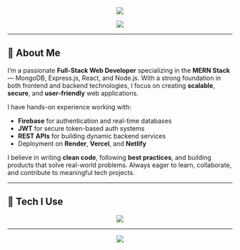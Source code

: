 <!-- TOP BANNER -->
<p align="center">
  <img src="https://capsule-render.vercel.app/api?type=waving&color=0f0c29,302b63,00c9ff&height=230&section=header&text=Muhammad%20Hashim&fontSize=42&fontColor=ffffff&fontAlign=50&fontAlignY=40&desc=Full-Stack%20MERN%20Developer&descAlign=50&descAlignY=65&descSize=20" />
</p>

<!-- TYPING INTRO -->
<p align="center">
  <img src="https://readme-typing-svg.herokuapp.com?font=Fira+Code&size=22&pause=1000&color=00E0FF&center=true&vCenter=true&width=650&lines=Hi%2C+I'm+Hashim+-+MERN+Stack+Engineer;Passionate+About+Clean+Code+%26+UX;Building+Fast+%26+Secure+Web+Apps" />
</p>

---

## 🧠 About Me

I’m a passionate **Full-Stack Web Developer** specializing in the **MERN Stack** — MongoDB, Express.js, React, and Node.js. With a strong foundation in both frontend and backend technologies, I focus on creating **scalable**, **secure**, and **user-friendly** web applications.

I have hands-on experience working with:

- **Firebase** for authentication and real-time databases  
- **JWT** for secure token-based auth systems  
- **REST APIs** for building dynamic backend services  
- Deployment on **Render**, **Vercel**, and **Netlify**

I believe in writing **clean code**, following **best practices**, and building products that solve real-world problems. Always eager to learn, collaborate, and contribute to meaningful tech projects.

---

## 🚀 Tech I Use

<p align="center">
  <img src="https://skillicons.dev/icons?i=js,html,css,react,nodejs,express,mongodb,firebase,jwt,git,github,vscode" />
</p>

---

<!-- FOOTER -->
<p align="center">
  <img src="https://capsule-render.vercel.app/api?type=waving&color=302b63,00c9ff&height=120&section=footer"/>
</p>

